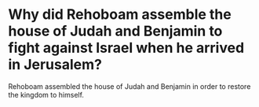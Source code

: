 # Why did Rehoboam assemble the house of Judah and Benjamin to fight against Israel when he arrived in Jerusalem?

Rehoboam assembled the house of Judah and Benjamin in order to restore the kingdom to himself. 